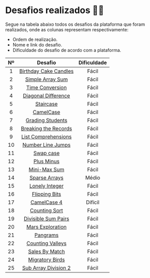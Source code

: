 # Desafios realizados :technologist:

Segue na tabela abaixo todos os desafios da plataforma que foram realizados, onde as colunas representam respectivamente:

- Ordem de realização.
- Nome e link do desafio.
- Dificuldade do desafio de acordo com a plataforma.

| Nº  |                                                      Desafio                                                       | Dificuldade |
| :-: | :----------------------------------------------------------------------------------------------------------------: | :---------: |
|  1  |            [Birthday Cake Candles](https://www.hackerrank.com/challenges/birthday-cake-candles/problem)            |    Fácil    |
|  2  |                 [Simple Array Sum](https://www.hackerrank.com/challenges/simple-array-sum/problem)                 |    Fácil    |
|  3  |                  [Time Conversion](https://www.hackerrank.com/challenges/time-conversion/problem)                  |    Fácil    |
|  4  |              [Diagonal Difference](https://www.hackerrank.com/challenges/diagonal-difference/problem)              |    Fácil    |
|  5  |                        [Staircase](https://www.hackerrank.com/challenges/staircase/problem)                        |    Fácil    |
|  6  |                        [CamelCase](https://www.hackerrank.com/challenges/camelcase/problem)                        |    Fácil    |
|  7  |                     [Grading Students](https://www.hackerrank.com/challenges/grading/problem)                      |    Fácil    |
|  8  |       [Breaking the Records](https://www.hackerrank.com/challenges/breaking-best-and-worst-records/problem)        |    Fácil    |
|  9  |              [List Comprehensions](https://www.hackerrank.com/challenges/list-comprehensions/problem)              |    Fácil    |
| 10  |                    [Number Line Jumps](https://www.hackerrank.com/challenges/kangaroo/problem)                     |    Fácil    |
| 11  |                        [Swap case](https://www.hackerrank.com/challenges/swap-case/problem)                        |    Fácil    |
| 12  |         [Plus Minus](https://www.hackerrank.com/challenges/three-month-preparation-kit-plus-minus/problem)         |    Fácil    |
| 13  |                     [Mini-Max Sum](https://www.hackerrank.com/challenges/mini-max-sum/problem)                     |    Fácil    |
| 14  |                    [Sparse Arrays](https://www.hackerrank.com/challenges/sparse-arrays/problem)                    |    Médio    |
| 15  |     [Lonely Integer](https://www.hackerrank.com/challenges/three-month-preparation-kit-lonely-integer/problem)     |    Fácil    |
| 16  |                    [Flipping Bits](https://www.hackerrank.com/challenges/flipping-bits/problem)                    |    Fácil    |
| 17  |        [CamelCase 4](https://www.hackerrank.com/challenges/three-month-preparation-kit-camel-case/problem)         |   Difícil   |
| 18  |                    [Counting Sort](https://www.hackerrank.com/challenges/countingsort1/problem)                    |    Fácil    |
| 19  |              [Divisible Sum Pairs](https://www.hackerrank.com/challenges/divisible-sum-pairs/problem)              |    Fácil    |
| 20  |                 [Mars Exploration](https://www.hackerrank.com/challenges/mars-exploration/problem)                 |    Fácil    |
| 21  |                         [Pangrams](https://www.hackerrank.com/challenges/pangrams/problem)                         |    Fácil    |
| 22  |                 [Counting Valleys](https://www.hackerrank.com/challenges/counting-valleys/problem)                 |    Fácil    |
| 23  |                   [Sales By Match](https://www.hackerrank.com/challenges/sock-merchant/problem)                    |    Fácil    |
| 24  |                  [Migratory Birds](https://www.hackerrank.com/challenges/migratory-birds/problem)                  |    Fácil    |
| 25  | [Sub Array Division 2](https://www.hackerrank.com/challenges/three-month-preparation-kit-the-birthday-bar/problem) |    Fácil    |
